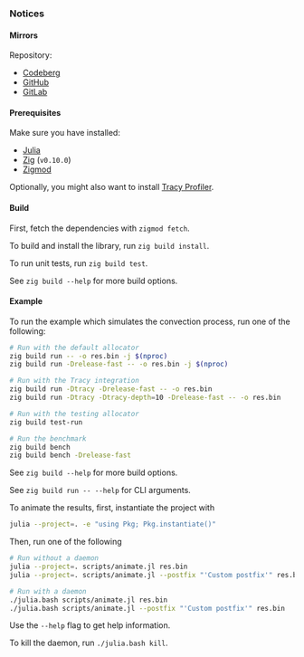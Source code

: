 ### Notices

#### Mirrors

Repository:
- [Codeberg](https://codeberg.org/paveloom-university/Computational-Gas-Dynamics-S11-2022)
- [GitHub](https://github.com/paveloom-university/Computational-Gas-Dynamics-S11-2022)
- [GitLab](https://gitlab.com/paveloom-g/university/s11-2022/computational-gas-dynamics)

#### Prerequisites

Make sure you have installed:

- [Julia](https://julialang.org)
- [Zig](https://ziglang.org) (`v0.10.0`)
- [Zigmod](https://github.com/nektro/zigmod)

Optionally, you might also want to install [Tracy Profiler](https://github.com/wolfpld/tracy).

#### Build

First, fetch the dependencies with `zigmod fetch`.

To build and install the library, run `zig build install`.

To run unit tests, run `zig build test`.

See `zig build --help` for more build options.

#### Example

To run the example which simulates the convection process, run one of the following:

```bash
# Run with the default allocator
zig build run -- -o res.bin -j $(nproc)
zig build run -Drelease-fast -- -o res.bin -j $(nproc)

# Run with the Tracy integration
zig build run -Dtracy -Drelease-fast -- -o res.bin
zig build run -Dtracy -Dtracy-depth=10 -Drelease-fast -- -o res.bin

# Run with the testing allocator
zig build test-run

# Run the benchmark
zig build bench
zig build bench -Drelease-fast
```

See `zig build --help` for more build options.

See `zig build run -- --help` for CLI arguments.

To animate the results, first, instantiate the project with

```bash
julia --project=. -e "using Pkg; Pkg.instantiate()"
```

Then, run one of the following

```bash
# Run without a daemon
julia --project=. scripts/animate.jl res.bin
julia --project=. scripts/animate.jl --postfix "'Custom postfix'" res.bin

# Run with a daemon
./julia.bash scripts/animate.jl res.bin
./julia.bash scripts/animate.jl --postfix "'Custom postfix'" res.bin
```

Use the `--help` flag to get help information.

To kill the daemon, run `./julia.bash kill`.
